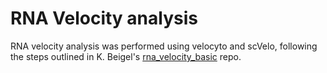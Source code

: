 # RNA Velocity analysis
RNA velocity analysis was performed using velocyto and scVelo, following the steps outlined in K. Beigel's [rna_velocity_basic](https://github.com/beigelk/rna_velocity_basic) repo.
